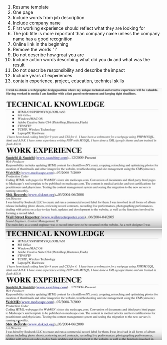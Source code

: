 1. Resume template      
2. One page      
3. Include words from job description      
4. Include company name      
5. First working experience should reflect what they are looking for      
6. The job title is more important than company name unless the company name has a good recognition        
7. Online link in the beginning      
8. Remove the words "I"        
9. Do not describe how great you are      
10. Include action words describing what did you do and what was the result        
11. Do not describe responsibility and describe the impact      
12. Include years of experiences      
13. contain experience, project, education, technical skills        
        
                              

<img src="Lecture1 Resume.png" alt="Resume" style="zoom:50%;" /> 
<img src="Lecture1 WorkingResume.png" alt="Resume" style="zoom:50%;" />           

        
      
        
       
